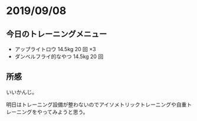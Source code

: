# 2019/09/08

## 今日のトレーニングメニュー

- アップライトロウ 14.5kg 20 回 ×3
- ダンベルフライ的なやつ 14.5kg 20 回

## 所感

いいかんじ。

明日はトレーニング設備が整わないのでアイソメトリックトレーニングや自重トレーニングをやってみようと思う。
